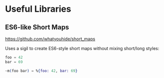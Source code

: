 # Useful Libraries

## ES6-like Short Maps

https://github.com/whatyouhide/short_maps

Uses a sigil to create ES6-style short maps without mixing short/long styles:

```elixir
foo = 42
bar = 69

~m(foo bar) = %{foo: 42, bar: 69}
```
